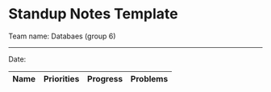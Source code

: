 # Standup Notes Template  

Team name: Databaes (group 6)

---  

Date:  

| Name      | Priorities | Progress   | Problems   |  
|-----------|------------|------------|------------|  


